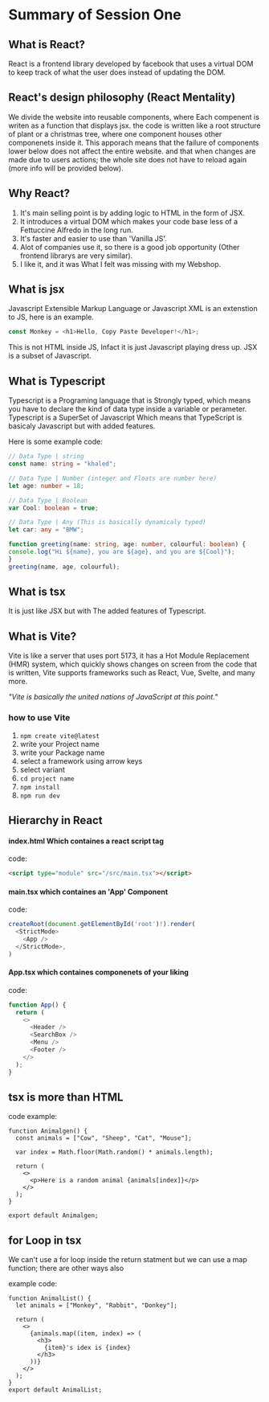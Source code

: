 # Summary of Session One

## What is React?
React is a frontend library developed by facebook that uses a virtual DOM to keep track of what the user does  instead of updating the DOM.

## React's design philosophy (React Mentality) 
We divide the website into reusable components, where Each compenent is writen as a function that displays jsx.
the code is written like a root structure of plant or a christmas tree, where one component houses other componenets inside it. This apporach means that the failure of components lower below does not affect the entire website. and that when changes are made due to users actions; the whole site does not have to reload again (more info will be provided below).

## Why React?
1. It's main selling point is by adding logic to HTML in the form of JSX.
2. It introduces a virtual DOM which makes your code base less of a Fettuccine Alfredo in the long run.
3. It's faster and easier to use than 'Vanilla JS'.
4. Alot of companies use it, so there is a good job opportunity (Other frontend librarys are very similar).
5. I like it, and it was What I felt was missing with my Webshop.

## What is jsx
Javascript Extensible Markup Language or Javascript XML is an extenstion to JS, here is an example.

```Javascript
const Monkey = <h1>Hello, Copy Paste Developer!</h1>;
```

This is not HTML inside JS, Infact it is just Javascript playing dress up. JSX is a subset of Javascript.

## What is Typescript
Typescript is a Programing language that is Strongly typed, which means you have to declare the kind of data type inside a variable or perameter. Typescript is a SuperSet of Javascript Which means that TypeScript is basicaly Javascript but with added features.

Here is some example code:
```Typescript
// Data Type | string
const name: string = "khaled";

// Data Type | Number (integer and Floats are number here)
let age: number = 18;

// Data Type | Boolean
var Cool: boolean = true;

// Data Type | Any (This is basically dynamicaly typed)
let car: any = "BMW";

function greeting(name: string, age: number, colourful: boolean) {
console.log("Hi ${name}, you are ${age}, and you are ${Cool}");
}
greeting(name, age, colourful);
```
## What is tsx
It is just like JSX but with The added features of Typescript.

## What is Vite?
Vite is like a server that uses port 5173, it has a Hot Module Replacement (HMR) system, which quickly shows changes on screen from the code that is written, Vite supports frameworks such as React, Vue, Svelte, and many more.

*"Vite is basically the united nations of JavaScript at this point."*

### how to use Vite
1. ```npm create vite@latest```
2. write your Project name
3. write your Package name
4. select a framework using arrow keys
5. select variant
6. ```cd project name```
7. ```npm install```
8. ```npm run dev```

## Hierarchy in React

#### index.html Which containes a react script tag
code:
```HTML 
<script type="module" src="/src/main.tsx"></script>
```

#### main.tsx which containes an 'App' Component
code:
```Javascript
createRoot(document.getElementById('root')!).render(
  <StrictMode>
    <App />
  </StrictMode>,
)
```

#### App.tsx which containes componenets of your liking
code:
```Javascript
function App() {
  return (
    <>
      <Header />
      <SearchBox />
      <Menu />
      <Footer />
    </>
  );
}
```

## tsx is more than HTML
code example:
```tsx
function Animalgen() {
  const animals = ["Cow", "Sheep", "Cat", "Mouse"];

  var index = Math.floor(Math.random() * animals.length);

  return (
    <>
      <p>Here is a random animal {animals[index]}</p>
    </>
  );
}

export default Animalgen;
```
## for Loop in tsx
We can't use a for loop inside the return statment but we can use a map function; there are other ways also

example code:
```tsx
function AnimalList() {
  let animals = ["Monkey", "Rabbit", "Donkey"];

  return (
    <>
      {animals.map((item, index) => (
        <h3>
          {item}'s idex is {index}
        </h3>
      ))}
    </>
  );
}
export default AnimalList;
```
